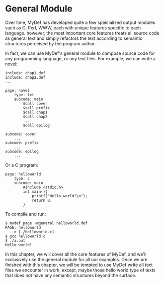 # General Module

Over time, MyDef has developed quite a few speicialized output modules such as C, Perl, WWW, each with unique features specific to each language. however, the most important core features treats all source code as general text and simply refactors the text according to semantic structures perceived by the program author.

In fact, we can use MyDef's general module to compose source code for any programming language, or any text files. For example, we can write a novel:
    
    include: chap1.def
    include: chap2.def
    ...
    
    page: novel
        type: txt
        subcode: main
            $call cover
            $call prefix
            $call chap1
            $call chap2
            ...
            $call epilog
            
    subcode: cover
        ...
    subcode: prefix
        ...
    subcode: epilog
        ...

Or a C program:

    page: helloworld
        type: c
        subcode: main
            #include <stdio.h>
            int main(){
                printf("Hello world!\n");
                return 0;
            }

To compile and run:

    $ mydef_page -mgeneral helloworld.def
    PAGE: helloworld
      --> [./helloworld.c]
    $ gcc helloworld.c
    $ ./a.out
    Hello world!

In this chapter, we will cover all the core features of MyDef, and we'll exclusively use the general module for all our examples. Once we are finished with this chapter, we will be tempted to use MyDef write all text files we encounter in work, except, maybe those hello world type of texts that does not have any semantic structures beyond the surface.    
